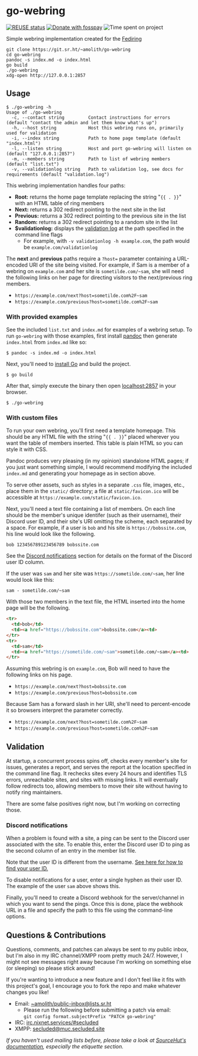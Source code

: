 <!--
SPDX-FileCopyrightText: Amolith <amolith@secluded.site>

SPDX-License-Identifier: CC0-1.0
-->

# go-webring
[![REUSE status][reuse-shield]][reuse]
[![Donate with fosspay][fosspay-shield]][fosspay]
![Time spent on project][wakapi-shield]

Simple webring implementation created for the [Fediring](https://fediring.net/)

``` shell
git clone https://git.sr.ht/~amolith/go-webring
cd go-webring
pandoc -s index.md -o index.html
go build
./go-webring
xdg-open http://127.0.0.1:2857
```

## Usage

``` text
$ ./go-webring -h
Usage of ./go-webring
  -c, --contact string         Contact instructions for errors (default "contact the admin and let them know what's up")
  -h, --host string            Host this webring runs on, primarily used for validation
  -i, --index string           Path to home page template (default "index.html")
  -l, --listen string          Host and port go-webring will listen on (default "127.0.0.1:2857")
  -m, --members string         Path to list of webring members (default "list.txt")
  -v, --validationlog string   Path to validation log, see docs for requirements (default "validation.log")
```

This webring implementation handles four paths:
- **Root:** returns the home page template replacing the string "`{{ . }}`" with
  an HTML table of ring members
- **Next:** returns a 302 redirect pointing to the next site in the list
- **Previous:** returns a 302 redirect pointing to the previous site in the list
- **Random:** returns a 302 redirect pointing to a random site in the list
- **\$validationlog:** displays the [validation log](#validation) at the path
  specified in the command line flags
  - For example, with `-v validationlog -h example.com`, the path would be
    `example.com/validationlog`

The **next** and **previous** paths require a `?host=` parameter containing a
URL-encoded URI of the site being visited. For example, if Sam is a member of a
webring on `example.com` and her site is `sometilde.com/~sam`, she will need the
following links on her page for directing visitors to the next/previous ring
members.

- `https://example.com/next?host=sometilde.com%2F~sam`
- `https://example.com/previous?host=sometilde.com%2F~sam`

### With provided examples

See the included `list.txt` and `index.md` for examples of a webring setup. To
run `go-webring` with those examples, first install [pandoc](https://pandoc.org)
then generate `index.html` from `index.md` like so:

``` shell
$ pandoc -s index.md -o index.html
```

Next, you'll need to [install Go](https://go.dev/dl) and build the project.

``` shell
$ go build
```

After that, simply execute the binary then open
[localhost:2857](http://localhost:2857) in your browser.

``` shell
$ ./go-webring
```

### With custom files

To run your own webring, you'll first need a template homepage. This should be
any HTML file with the string "`{{ . }}`" placed wherever you want the table of
members inserted. This table is plain HTML so you can style it with CSS.

Pandoc produces very pleasing (in my opinion) standalone HTML pages; if you just
want something simple, I would recommend modifying the included `index.md` and
generating your homepage as in section above.

To serve other assets, such as styles in a separate `.css` file, images, etc.,
place them in the `static/` directory; a file at `static/favicon.ico` will be
accessible at `https://example.com/static/favicon.ico`.

Next, you'll need a text file containing a list of members. On each line should
be the member's unique identifer (such as their username), their Discord user
ID, and their site's URI omitting the scheme, each separated by a space. For
example, if a user is `bob` and his site is `https://bobssite.com`, his line
would look like the following.

``` text
bob 123456789123456789 bobssite.com
```

See the [Discord notifications](#discord-notifications) section for details on
the format of the Discord user ID column.

If the user was `sam` and her site was `https://sometilde.com/~sam`, her line
would look like this:

``` text
sam - sometilde.com/~sam
```

With those two members in the text file, the HTML inserted into the home page
will be the following.

``` html
<tr>
  <td>bob</td>
  <td><a href="https://bobssite.com">bobssite.com</a><td>
</tr>
<tr>
  <td>sam</td>
  <td><a href="https://sometilde.com/~sam">sometilde.com/~sam</a><td>
</tr>
```

Assuming this webring is on `example.com`, Bob will need to have the following
links on his page.

- `https://example.com/next?host=bobssite.com`
- `https://example.com/previous?host=bobssite.com`

Because Sam has a forward slash in her URI, she'll need to percent-encode it so
browsers interpret the parameter correctly.

- `https://example.com/next?host=sometilde.com%2F~sam`
- `https://example.com/previous?host=sometilde.com%2F~sam`


## Validation

At startup, a concurrent process spins off, checks every member's site for
issues, generates a report, and serves the report at the location specified in
the command line flag. It rechecks sites every 24 hours and identifies TLS
errors, unreachable sites, and sites with missing links. It will eventually
follow redirects too, allowing members to move their site without having to
notify ring maintainers.

There are some false positives right now, but I'm working on correcting those.

### Discord notifications

When a problem is found with a site, a ping can be sent to the Discord user
associated with the site. To enable this, enter the Discord user ID to ping as
the second column of an entry in the member list file.

Note that the user ID is different from the username.
[See here for how to find your user ID.](https://support.discord.com/hc/en-us/articles/206346498-Where-can-I-find-my-User-Server-Message-ID)

To disable notifications for a user, enter a single hyphen as their user ID.
The example of the user `sam` above shows this.

Finally, you'll need to create a Discord webhook for the server/channel in which
you want to send the pings. Once this is done, place the webhook URL in a file
and specify the path to this file using the command-line options.

## Questions & Contributions
Questions, comments, and patches can always be sent to my public inbox, but I'm
also in my IRC channel/XMPP room pretty much 24/7. However, I might not see
messages right away because I'm working on something else (or sleeping) so
please stick around!

If you're wanting to introduce a new feature and I don't feel like it fits with
this project's goal, I encourage you to fork the repo and make whatever changes
you like!

- Email: [~amolith/public-inbox@lists.sr.ht][email]
  - Please run the following before submitting a patch via email:  
  `git config format.subjectPrefix "PATCH go-webring"`
- IRC: [irc.nixnet.services/#secluded][irc]
- XMPP: [secluded@muc.secluded.site][xmpp]

*If you haven't used mailing lists before, please take a look at [SourceHut's
documentation](https://man.sr.ht/lists.sr.ht/), especially the etiquette
section.*

[reuse]: https://api.reuse.software/info/git.sr.ht/~amolith/go-webring
[reuse-shield]: https://shields.io/reuse/compliance/git.sr.ht/~amolith/go-webring

[fosspay]: https://secluded.site/donate/
[fosspay-shield]: https://shields.io/badge/donate-fosspay-yellow

[wakapi-shield]: https://img.shields.io/endpoint?url=https://waka.secluded.site/api/compat/shields/v1/amolith/interval:any/project:go-webring&color=blue&label=time%20spent

[email]: mailto:~amolith/public-inbox@lists.sr.ht
[irc]: irc://irc.nixnet.services/#secluded
[xmpp]: xmpp:secluded@muc.secluded.site?join
